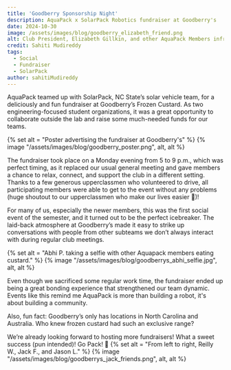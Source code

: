 ```yaml
---
title: 'Goodberry Sponsorship Night'
description: AquaPack x SolarPack Robotics fundraiser at Goodberry's 
date: 2024-10-30
image: /assets/images/blog/goodberry_elizabeth_friend.png
alt: Club President, Elizabeth Gillkin, and other AquaPack Members infront of Goodberry's
credit: Sahiti Mudireddy
tags:
  - Social
  - Fundraiser
  - SolarPack
author: sahitiMudireddy
---
```


AquaPack teamed up with SolarPack, NC State’s solar vehicle team, for a deliciously and fun fundraiser at Goodberry’s Frozen Custard. As two engineering-focused student organizations, it was a great opportunity to collaborate outside the lab and raise some much-needed funds for our teams.

{% set alt = "Poster advertising the fundraiser at Goodberry's" %}
{% image "/assets/images/blog/goodberry_poster.png", alt, alt %}

The fundraiser took place on a Monday evening from 5 to 9 p.m., which was perfect timing, as it replaced our usual general meeting and gave members a chance to relax, connect, and support the club in a different setting. Thanks to a few generous upperclassmen who volunteered to drive, all participating members were able to get to the event without any problems (huge shoutout to our upperclassmen who make our lives easier 🙌)!

For many of us, especially the newer members, this was the first social event of the semester, and it turned out to be the perfect icebreaker. The laid-back atmosphere at Goodberry’s made it easy to strike up conversations with people from other subteams we don’t always interact with during regular club meetings.

{% set alt = "Abhi P. taking a selfie with other Aquapack members eating custard." %}
{% image "/assets/images/blog/goodberrys_abhi_selfie.jpg", alt, alt %}

Even though we sacrificed some regular work time, the fundraiser ended up being a great bonding experience that strengthened our team dynamic. Events like this remind me AquaPack is more than building a robot, it's about building a community. 

Also, fun fact: Goodberry’s only has locations in North Carolina and Australia. Who knew frozen custard had such an exclusive range?

We’re already looking forward to hosting more fundraisers! What a sweet success (pun intended)! Go Pack! 🐺
{% set alt = "From left to right, Reilly W., Jack F., and Jason L." %}
{% image "/assets/images/blog/goodberrys_jack_friends.png", alt, alt %}
